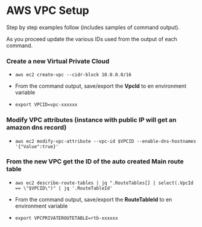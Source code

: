 # AWS VPC Setup

Step by step examples follow (includes samples of command output).

As you proceed update the various IDs used from the output of each command.

### Create a new Virtual Private Cloud
- `aws ec2 create-vpc --cidr-block 10.0.0.0/16`

- From the command output, save/export the **VpcId** to en environment variable
- `export VPCID=vpc-xxxxxx`

### Modify VPC attributes (instance with public IP will get an amazon dns record)
- `aws ec2 modify-vpc-attribute --vpc-id $VPCID --enable-dns-hostnames '{"Value":true}'`

### From the new VPC get the ID of the auto created **Main** route table

- `aws ec2 describe-route-tables | jq ".RouteTables[] | select(.VpcId == \"$VPCID\")" | jq '.RouteTableId'`

- From the command output, save/export the **RouteTableId** to en environment variable
- `export VPCPRIVATEROUTETABLE=rtb-xxxxxx`
